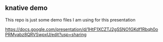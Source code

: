 ## knative demo

This repo is just some demo files I am using for this presentation

https://docs.google.com/presentation/d/1HtF1XCZTJ2gSSNO1GKdf1Rbqh0oPRMyabz8QRVSwpxU/edit?usp=sharing
